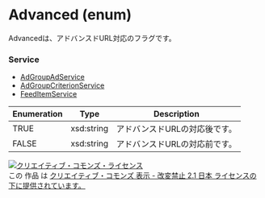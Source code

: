 # Advanced (enum)
Advancedは、アドバンスドURL対応のフラグです。

### Service
+ [AdGroupAdService](../services/AdGroupAdService.md)
+ [AdGroupCriterionService](../services/AdGroupCriterionService.md)
+ [FeedItemService](../services/FeedItemService.md)

| Enumeration | Type | Description | 
|---|---|---|
| TRUE| xsd:string| アドバンスドURLの対応後です。 |
| FALSE| xsd:string| アドバンスドURLの対応前です。 |

<a rel="license" href="http://creativecommons.org/licenses/by-nd/2.1/jp/"><img alt="クリエイティブ・コモンズ・ライセンス" style="border-width:0" src="https://i.creativecommons.org/l/by-nd/2.1/jp/88x31.png" /></a><br />この 作品 は <a rel="license" href="http://creativecommons.org/licenses/by-nd/2.1/jp/">クリエイティブ・コモンズ 表示 - 改変禁止 2.1 日本 ライセンスの下に提供されています。</a>
